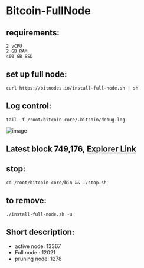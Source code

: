# Bitcoin-FullNode

## requirements:


```
2 vCPU
2 GB RAM
400 GB SSD
```
## set up full node:

```
curl https://bitnodes.io/install-full-node.sh | sh
```

## Log control:
```
tail -f /root/bitcoin-core/.bitcoin/debug.log
```

![image](https://user-images.githubusercontent.com/101149671/184448757-fd5ef32e-212b-4d94-abdb-6967bd0a1627.png)

## Latest block 749,176,  [Explorer Link](https://explorer.btc.com/btc/blocks)

## stop:
```
cd /root/bitcoin-core/bin && ./stop.sh
```
## to remove:
```
./install-full-node.sh -u
```

## Short description:

* active node: 13367
* Full node : 12021
* pruning node: 1278



